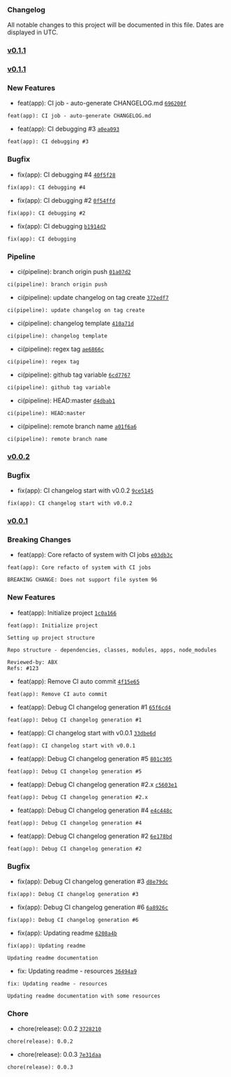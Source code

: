 ### Changelog

All notable changes to this project will be documented in this file. Dates are displayed in UTC.

### [v0.1.1](https://github.com/fadilxcoder/changelog/compare/v0.1.1...v0.1.1)

### [v0.1.1](https://github.com/fadilxcoder/changelog/compare/v0.0.2...v0.1.1)

### New Features

- feat(app): CI job - auto-generate CHANGELOG.md [`696200f`](https://github.com/fadilxcoder/changelog/commit/696200ff7bd2f3b1c1bd3186e4f8b7dfe9dd8061)
```
feat(app): CI job - auto-generate CHANGELOG.md
```
- feat(app): CI debugging #3 [`a0ea093`](https://github.com/fadilxcoder/changelog/commit/a0ea0935bf8fa2df32add5111589b1a45a8d1815)
```
feat(app): CI debugging #3
```

### Bugfix

- fix(app): CI debugging #4 [`40f5f28`](https://github.com/fadilxcoder/changelog/commit/40f5f28048e0b74e956f520f75994e7840ed2498)
```
fix(app): CI debugging #4
```
- fix(app): CI debugging #2 [`0f54ffd`](https://github.com/fadilxcoder/changelog/commit/0f54ffd42cbc493f4f6b3ed3cbd197497c6df53d)
```
fix(app): CI debugging #2
```
- fix(app): CI debugging [`b1914d2`](https://github.com/fadilxcoder/changelog/commit/b1914d2d12c82f9fb38046dd5a4f42a120186dce)
```
fix(app): CI debugging
```

### Pipeline

- ci(pipeline): branch origin push [`01a07d2`](https://github.com/fadilxcoder/changelog/commit/01a07d2eabbb5a582a4ea9b809dc30631452fe86)
```
ci(pipeline): branch origin push
```
- ci(pipeline): update changelog on tag create [`372edf7`](https://github.com/fadilxcoder/changelog/commit/372edf7ecbb7ab67a6af7ff1f9a43b066db48295)
```
ci(pipeline): update changelog on tag create
```
- ci(pipeline): changelog template [`410a71d`](https://github.com/fadilxcoder/changelog/commit/410a71dde5c9bbde800538edd6fa5c0cb18d476c)
```
ci(pipeline): changelog template
```
- ci(pipeline): regex tag [`ae6866c`](https://github.com/fadilxcoder/changelog/commit/ae6866c62f41c6ed2e51c852ac4fe972c00083b0)
```
ci(pipeline): regex tag
```
- ci(pipeline): github tag variable [`6cd7767`](https://github.com/fadilxcoder/changelog/commit/6cd7767b52b6d0e3765b2a930dfc4bd4a672c482)
```
ci(pipeline): github tag variable
```
- ci(pipeline): HEAD:master [`d4dbab1`](https://github.com/fadilxcoder/changelog/commit/d4dbab1d8da697bb5423ec1ec2ff773628521e43)
```
ci(pipeline): HEAD:master
```
- ci(pipeline): remote branch name [`a01f6a6`](https://github.com/fadilxcoder/changelog/commit/a01f6a6c1475a929c55bea811c8c882050b98790)
```
ci(pipeline): remote branch name
```

### [v0.0.2](https://github.com/fadilxcoder/changelog/compare/v0.0.1...v0.0.2)

### Bugfix

- fix(app): CI changelog start with v0.0.2 [`9ce5145`](https://github.com/fadilxcoder/changelog/commit/9ce5145aefa035f7f617e4e6d202e38766aa8716)
```
fix(app): CI changelog start with v0.0.2
```

### [v0.0.1]()

### Breaking Changes

- feat(app): Core refacto of system with CI jobs [`e03db3c`](https://github.com/fadilxcoder/changelog/commit/e03db3cd8809440f8e7bcd9dcb3ec66b3fed1949)
```
feat(app): Core refacto of system with CI jobs

BREAKING CHANGE: Does not support file system 96
```

### New Features

- feat(app): Initialize project [`1c0a166`](https://github.com/fadilxcoder/changelog/commit/1c0a166e51c4a341806ef7cf7cfb9028972630f8)
```
feat(app): Initialize project

Setting up project structure

Repo structure - dependencies, classes, modules, apps, node_modules

Reviewed-by: ABX
Refs: #123
```
- feat(app): Remove CI auto commit [`4f15e65`](https://github.com/fadilxcoder/changelog/commit/4f15e65511a19bed7ed675c70433e8cd2972fe02)
```
feat(app): Remove CI auto commit
```
- feat(app): Debug CI changelog generation #1 [`65f6cd4`](https://github.com/fadilxcoder/changelog/commit/65f6cd42327966d5a71bae4b6f66bc15fb148860)
```
feat(app): Debug CI changelog generation #1
```
- feat(app): CI changelog start with v0.0.1 [`33dbe6d`](https://github.com/fadilxcoder/changelog/commit/33dbe6de41359c747897bf8c34d50391e3294980)
```
feat(app): CI changelog start with v0.0.1
```
- feat(app): Debug CI changelog generation #5 [`801c305`](https://github.com/fadilxcoder/changelog/commit/801c305f7fd2e500e721778b8882dc156ae1354b)
```
feat(app): Debug CI changelog generation #5
```
- feat(app): Debug CI changelog generation #2.x [`c5603e1`](https://github.com/fadilxcoder/changelog/commit/c5603e13fe38c0283eed56c4107881fa6718d959)
```
feat(app): Debug CI changelog generation #2.x
```
- feat(app): Debug CI changelog generation #4 [`e4c448c`](https://github.com/fadilxcoder/changelog/commit/e4c448c2a43e21645cbd5235bd304bbe9adf95a0)
```
feat(app): Debug CI changelog generation #4
```
- feat(app): Debug CI changelog generation #2 [`6e178bd`](https://github.com/fadilxcoder/changelog/commit/6e178bdd3b044f212c4f00eee49876f3488a5f40)
```
feat(app): Debug CI changelog generation #2
```

### Bugfix

- fix(app): Debug CI changelog generation #3 [`d8e79dc`](https://github.com/fadilxcoder/changelog/commit/d8e79dc5100217d1a28742c487a39075e498a397)
```
fix(app): Debug CI changelog generation #3
```
- fix(app): Debug CI changelog generation #6 [`6a8926c`](https://github.com/fadilxcoder/changelog/commit/6a8926ccaf567e92e0b507451523a30f48cd0dc5)
```
fix(app): Debug CI changelog generation #6
```
- fix(app): Updating readme [`6208a4b`](https://github.com/fadilxcoder/changelog/commit/6208a4b9074cba038ea444b58dbce8f6b6f5d616)
```
fix(app): Updating readme

Updating readme documentation
```
- fix: Updating readme - resources [`36494a9`](https://github.com/fadilxcoder/changelog/commit/36494a9e4a4ca4dbd51a3d2b33537d2bb9041728)
```
fix: Updating readme - resources

Updating readme documentation with some resources
```

### Chore

- chore(release): 0.0.2 [`3728210`](https://github.com/fadilxcoder/changelog/commit/3728210041b1f49fbe806ae66a998039cc741ea4)
```
chore(release): 0.0.2
```
- chore(release): 0.0.3 [`7e31daa`](https://github.com/fadilxcoder/changelog/commit/7e31daaf3da6808cab43554fdcdc3a1e81a7481f)
```
chore(release): 0.0.3
```
